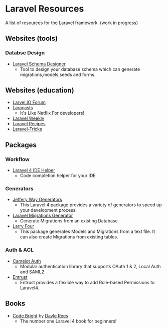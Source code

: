 # Laravel Resources

A list of resources for the Laravel framework. (work in progress)

## Websites (tools)

### Databse Design

* [Laravel Schema Designer](http://laravelsd.com)
  - Tool to design your database schema which can generate migrations,models,seeds and forms.

## Websites (education)

* [Larvel.IO Forum](http://laravel.io/forum)
* [Laracasts](http://www.laracasts.com)
  - It's Like Netflix For developers!
* [Laravel Weekly](http://laravelweekly.com)
* [Laravel Recipes](http://laravel-recipes.com/)
* [Laravel-Tricks](http://www.laravel-tricks.com/)

## Packages

### Workflow
* [Laravel 4 IDE Helper](https://github.com/barryvdh/laravel-ide-helper)
  - Code completion helper for your IDE
  
### Generators

* [Jeffery Way Generators](https://github.com/JeffreyWay/Laravel-4-Generators)
  - This Laravel 4 package provides a variety of generators to speed up your development process.
* [Laravel Migrations Generator](https://github.com/barryvdh/laravel-migration-generator)
  - Generate Migrations from an existing Database
* [Larry Four](https://github.com/XCMer/larry-four-generator)
  - This package generates Models and Migrations from a text file. It can also create Migrations from existing tables.

### Auth & ACL
* [Camelot Auth](https://github.com/taftse/camelot-auth)
  - Modular authentication library that supports OAuth 1 & 2, Local Auth and SAML2
* [Entrust](https://github.com/Zizaco/entrust)
  - Entrust provides a flexible way to add Role-based Permissions to Laravel4.

## Books

* [Code Bright](https://leanpub.com/codebright) by [Dayle Rees](https://github.com/daylerees)
  - The number one Laravel 4 book for beginners!
